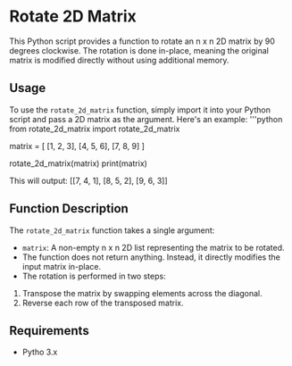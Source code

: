 # Rotate 2D Matrix
This Python script provides a function to rotate an n x n 2D matrix by 90 degrees clockwise. The rotation is done in-place, meaning the original matrix is modified directly without using additional memory.

## Usage
To use the `rotate_2d_matrix` function, simply import it into your Python script and pass a 2D matrix as the argument. Here's an example:
'''python
from rotate_2d_matrix import rotate_2d_matrix

matrix = [
	[1, 2, 3],
	[4, 5, 6],
	[7, 8, 9]
]

rotate_2d_matrix(matrix)
print(matrix)

This will output:
[[7, 4, 1], [8, 5, 2], [9, 6, 3]]

## Function Description
The `rotate_2d_matrix` function takes a single argument:
* `matrix`: A non-empty n x n 2D list representing the matrix to be rotated.
* The function does not return anything. Instead, it directly modifies the input matrix in-place. 
* The rotation is performed in two steps:
1. Transpose the matrix by swapping elements across the diagonal.
2. Reverse each row of the transposed matrix.

## Requirements
* Pytho 3.x
